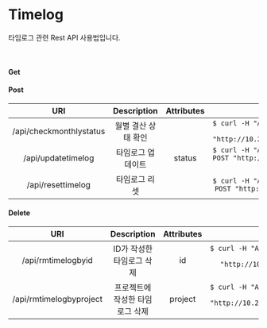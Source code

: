 # Timelog
타임로그 관련 Rest API 사용법입니다.

<br>

#### Get

#### Post

| URI | Description | Attributes | Curl Example |
| :--: | :--: | :--: | :--: |
| /api/checkmonthlystatus | 월별 결산 상태 확인 |  | `$ curl -H "Authorization: Basic <TOKEN>" -X POST "http://10.20.31.10/api/checkmonthlystatus"` |
| /api/updatetimelog | 타임로그 업데이트 | status | `$ curl -H "Authorization: Basic <TOKEN>" -X POST "http://10.20.31.10/api/updatetimelog?status=true"` |
| /api/resettimelog | 타임로그 리셋 | | `$ curl -H "Authorization: Basic <TOKEN>" -X POST "http://10.20.31.10/api/resettimelog"` |


#### Delete
| URI | Description | Attributes | Curl Example |
| :--: | :--: | :--: | :--: |
| /api/rmtimelogbyid | ID가 작성한 타임로그 삭제 | id | `$ curl -H "Authorization: Basic <TOKEN>" -X DELETE "http://10.20.31.10/api/rmtimelogbyid?id=90"` |
| /api/rmtimelogbyproject | 프로젝트에 작성한 타임로그 삭제 | project | `$ curl -H "Authorization: Basic <TOKEN>" -X DELETE "http://10.20.31.10/api/rmtimelogbyproject?project=BEE%20BEC"` |
